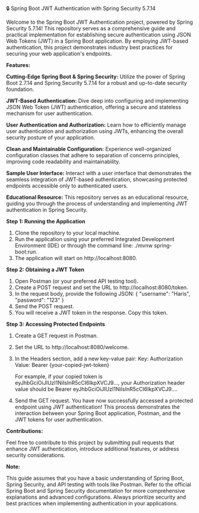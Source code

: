 🔒 Spring Boot JWT Authentication with Spring Security 5.7.14

Welcome to the Spring Boot JWT Authentication project, powered by Spring Security 5.7.14! This repository serves as a comprehensive guide and practical implementation for establishing secure authentication using JSON Web Tokens (JWT) in a Spring Boot application. By employing JWT-based authentication, this project demonstrates industry best practices for securing your web application's endpoints.

**Features:**

**Cutting-Edge Spring Boot & Spring Security:** Utilize the power of Spring Boot 2.7.14 and Spring Security 5.7.14 for a robust and up-to-date security foundation.

**JWT-Based Authentication:** Dive deep into configuring and implementing JSON Web Token (JWT) authentication, offering a secure and stateless mechanism for user authentication.

**User Authentication and Authorization:** Learn how to efficiently manage user authentication and authorization using JWTs, enhancing the overall security posture of your application.

**Clean and Maintainable Configuration:** Experience well-organized configuration classes that adhere to separation of concerns principles, improving code readability and maintainability.

**Sample User Interface:** Interact with a user interface that demonstrates the seamless integration of JWT-based authentication, showcasing protected endpoints accessible only to authenticated users.

**Educational Resource:** This repository serves as an educational resource, guiding you through the process of understanding and implementing JWT authentication in Spring Security.

**Step 1: Running the Application**

1) Clone the repository to your local machine.
2) Run the application using your preferred Integrated Development Environment (IDE) or through the command line: ./mvnw          spring-boot:run.
3) The application will start on http://localhost:8080.

**Step 2: Obtaining a JWT Token**

1) Open Postman (or your preferred API testing tool).
2) Create a POST request and set the URL to http://localhost:8080/token.
3) In the request body, provide the following JSON:
    {
        "username": "Haris",
        "password": "123"
    }
4) Send the POST request.
5) You will receive a JWT token in the response. Copy this token.

**Step 3: Accessing Protected Endpoints**

1) Create a GET request in Postman.
2) Set the URL to http://localhost:8080/welcome.
3) In the Headers section, add a new key-value pair:
    Key: Authorization
    Value: Bearer {your-copied-jwt-token}

    For example, if your copied token is eyJhbGciOiJIUzI1NiIsInR5cCI6IkpXVCJ9..., your Authorization header value should be Bearer eyJhbGciOiJIUzI1NiIsInR5cCI6IkpXVCJ9....

4) Send the GET request.
    You have now successfully accessed a protected endpoint using JWT authentication! This process demonstrates the interaction between your Spring Boot application, Postman, and the JWT tokens for user authentication.

**Contributions:**

Feel free to contribute to this project by submitting pull requests that enhance JWT authentication, introduce additional features, or address security considerations.

**Note:**

This guide assumes that you have a basic understanding of Spring Boot, Spring Security, and API testing with tools like Postman. Refer to the official Spring Boot and Spring Security documentation for more comprehensive explanations and advanced configurations. Always prioritize security and best practices when implementing authentication in your applications.
